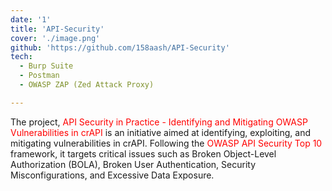 ```yaml
---
date: '1'
title: 'API-Security'
cover: './image.png'
github: 'https://github.com/158aash/API-Security'
tech:
  - Burp Suite
  - Postman
  - OWASP ZAP (Zed Attack Proxy)

---
```

The project, <span style="color: red;">API Security in Practice - Identifying and Mitigating OWASP Vulnerabilities in crAPI</span> is an initiative aimed at identifying, exploiting, and mitigating vulnerabilities in crAPI. Following the <span style="color: red;">OWASP API Security Top 10</span> framework, it targets critical issues such as Broken Object-Level Authorization (BOLA), Broken User Authentication, Security Misconfigurations, and Excessive Data Exposure.
